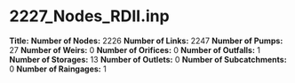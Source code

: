 # 2227_Nodes_RDII.inp
**Title:** 
**Number of Nodes:** 2226
**Number of Links:** 2247
**Number of Pumps:** 27
**Number of Weirs:** 0
**Number of Orifices:** 0
**Number of Outfalls:** 1
**Number of Storages:** 13
**Number of Outlets:** 0
**Number of Subcatchments:** 0
**Number of Raingages:** 1
